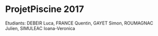 # ProjetPiscine 2017
Etudiants: DEBEIR Luca, FRANCE Quentin, GAYET Simon, ROUMAGNAC Julien, SIMULEAC Ioana-Veronica
